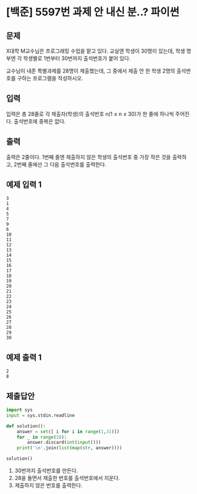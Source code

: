 # [백준] 5597번 과제 안 내신 분..? 파이썬

## 문제

X대학 M교수님은 프로그래밍 수업을 맡고 있다. 교실엔 학생이 30명이 있는데, 학생 명부엔 각 학생별로 1번부터 30번까지 출석번호가 붙어 있다.

교수님이 내준 특별과제를 28명이 제출했는데, 그 중에서 제출 안 한 학생 2명의 출석번호를 구하는 프로그램을 작성하시오.

## 입력

입력은 총 28줄로 각 제출자(학생)의 출석번호 n(1 ≤ n ≤ 30)가 한 줄에 하나씩 주어진다. 출석번호에 중복은 없다.

## 출력

출력은 2줄이다. 1번째 줄엔 제출하지 않은 학생의 출석번호 중 가장 작은 것을 출력하고, 2번째 줄에선 그 다음 출석번호를 출력한다.

## 예제 입력 1

```
3
1
4
5
7
9
6
10
11
12
13
14
15
16
17
18
19
20
21
22
23
24
25
26
27
28
29
30
```

## 예제 출력 1

```
2
8
```

## 제출답안

```python
import sys
input = sys.stdin.readline

def solution():
    answer = set([ i for i in range(1,31)])
    for _ in range(28):
        answer.discard(int(input()))
    print('\n'.join(list(map(str, answer))))

solution()
```

1. 30번까지 출석번호를 만든다.
2. 28을 돌면서 제출한 번호를 출석번호에서 지운다.
3. 제출하지 않은 번호를 출력한다.

